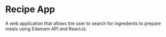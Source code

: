# Recipe App
 A web application that allows the user to search for ingredients to prepare meals using Edamam API and ReactJs.
